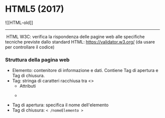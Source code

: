 # HTML5 (2017)

![[HTML-old]]


---

 HTML W3C: verifica la rispondenza delle pagine web alle specifiche tecniche previste dallo standard HTML:  https://validator.w3.org/ (da usare per controllare il codice)

### Struttura della pagina web
- Elemento: contenitore di informazione  e dati. Contiene Tag di apertura e Tag di chiusura. 
- Tag: stringa di caratteri racchiusa tra <>
	- Attributi
	- <p lang= "en-us"> 
- Tag di apertura: specifica il nome dell'elemento 
- Tag di chiusura: ` < /nomeElemento >  `


